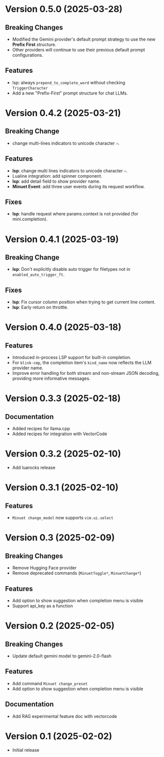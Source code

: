 # Version 0.5.0 (2025-03-28)

## Breaking Changes

- Modified the Gemini provider's default prompt strategy to use the new
  **Prefix First** structure.
- Other providers will continue to use their previous default prompt
  configurations.

## Features

- lsp: always `prepend_to_complete_word` without checking `TriggerCharacter`
- Add a new "Prefix-First" prompt structure for chat LLMs.

# Version 0.4.2 (2025-03-21)

## Breaking Change

- change multi-lines indicators to unicode character `⏎`.

## Features

- **lsp**: change multi lines indicators to unicode character `⏎`.
- Lualine integration: add spinner component.
- **lsp**: add detail field to show provider name.
- **Minuet Event**: add three user events during its request workflow.

## Fixes

- **lsp**: handle request where params.context is not provided (for mini.completion).

# Version 0.4.1 (2025-03-19)

## Breaking Change

- **lsp**: Don't explicitly disable auto trigger for filetypes not in `enabled_auto_trigger_ft`.

## Fixes

- **lsp**: Fix cursor column position when trying to get current line content.
- **lsp**: Early return on throttle.

# Version 0.4.0 (2025-03-18)

## Features

- Introduced in-process LSP support for built-in completion.
- For `blink-cmp`, the completion item's `kind_name` now reflects the LLM provider name.
- Improve error handling for both stream and non-stream JSON decoding, providing more informative messages.

# Version 0.3.3 (2025-02-18)

## Documentation

- Added recipes for llama.cpp
- Added recipes for integration with VectorCode

# Version 0.3.2 (2025-02-10)

- Add luarocks release

# Version 0.3.1 (2025-02-10)

## Features

- `Minuet change_model` now supports `vim.ui.select`

# Version 0.3 (2025-02-09)

## Breaking Changes

- Remove Hugging Face provider
- Remove deprecated commands (`MinuetToggle*`, `MinuetChange*`)

## Features

- Add option to show suggestion when completion menu is visible
- Support api_key as a function

# Version 0.2 (2025-02-05)

## Breaking Changes

- Update default gemini model to gemini-2.0-flash

## Features

- Add command `Minuet change_preset`
- Add option to show suggestion when completion menu is visible

## Documentation

- Add RAG experimental feature doc with vectorcode

# Version 0.1 (2025-02-02)

- Initial release

```

```
